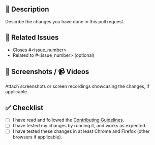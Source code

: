 ## 📝 Description
Describe the changes you have done in this pull request.

## 🔗 Related Issues
- Closes #<issue_number>
- Related to #<issue_number> (optional)

## 📸 Screenshots / 📹 Videos
Attach screenshots or screen recordings showcasing the changes, if applicable.

## ✅ Checklist
- [ ] I have read and followed the [Contributing Guidelines](https://github.com/desujoy/kushiro#-contributing).
- [ ] I have tested my changes by running it, and works as expected.
- [ ] I have tested these changes in at least Chrome and Firefox (other browsers if applicable).